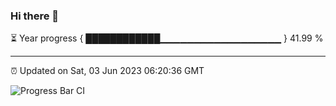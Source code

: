 ### Hi there 👋

⏳ Year progress { ████████████▁▁▁▁▁▁▁▁▁▁▁▁▁▁▁▁▁▁ } 41.99 %

---

⏰ Updated on Sat, 03 Jun 2023 06:20:36 GMT

![Progress Bar CI](https://github.com/ZhaoGui/ZhaoGui/workflows/Progress%20Bar%20CI/badge.svg)

